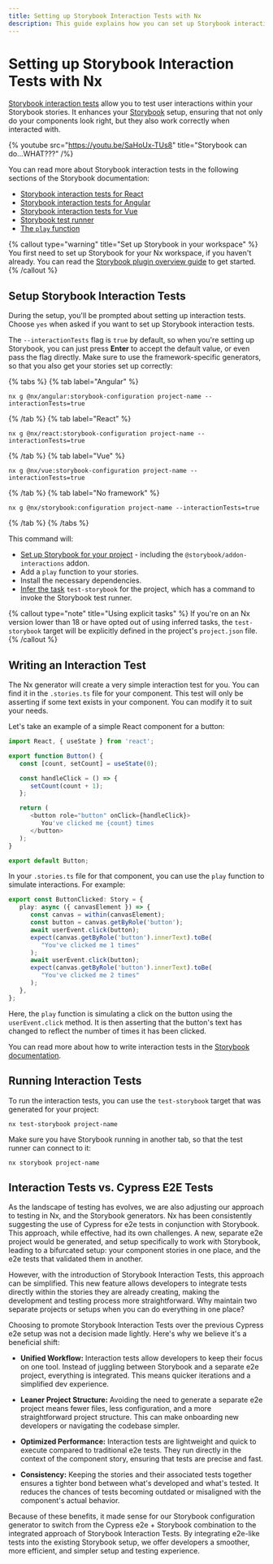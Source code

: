 ```yaml
---
title: Setting up Storybook Interaction Tests with Nx
description: This guide explains how you can set up Storybook interaction tests on your Nx workspace.
---
```


# Setting up Storybook Interaction Tests with Nx

[Storybook interaction tests](https://storybook.js.org/docs/react/writing-tests/interaction-testing) allow you to test user interactions within your Storybook stories. It enhances your [Storybook](https://storybook.js.org/) setup, ensuring that not only do your components look right, but they also work correctly when interacted with.

{% youtube
src="https://youtu.be/SaHoUx-TUs8"
title="Storybook can do...WHAT???" /%}

You can read more about Storybook interaction tests in the following sections of the Storybook documentation:

-  [Storybook interaction tests for React](https://storybook.js.org/docs/react/writing-tests/interaction-testing)
-  [Storybook interaction tests for Angular](https://storybook.js.org/docs/angular/writing-tests/interaction-testing)
-  [Storybook interaction tests for Vue](https://storybook.js.org/docs/vue/writing-tests/interaction-testing)
-  [Storybook test runner](https://storybook.js.org/docs/react/writing-tests/test-runner)
-  [The `play` function](https://storybook.js.org/docs/react/writing-stories/play-function)

{% callout type="warning" title="Set up Storybook in your workspace" %}
You first need to set up Storybook for your Nx workspace, if you haven't already. You can read the [Storybook plugin overview guide](/nx-api/storybook) to get started.
{% /callout %}

## Setup Storybook Interaction Tests

During the setup, you'll be prompted about setting up interaction tests. Choose `yes` when asked if you want to set up Storybook interaction tests.

The `--interactionTests` flag is `true` by default, so when you're setting up Storybook, you can just press **Enter** to accept the default value, or even pass the flag directly. Make sure to use the framework-specific generators, so that you also get your stories set up correctly:

{% tabs %}
{% tab label="Angular" %}

```shell
nx g @nx/angular:storybook-configuration project-name --interactionTests=true
```

{% /tab %}
{% tab label="React" %}

```shell
nx g @nx/react:storybook-configuration project-name --interactionTests=true
```

{% /tab %}
{% tab label="Vue" %}

```shell
nx g @nx/vue:storybook-configuration project-name --interactionTests=true
```

{% /tab %}
{% tab label="No framework" %}

```shell
nx g @nx/storybook:configuration project-name --interactionTests=true
```

{% /tab %}
{% /tabs %}

This command will:

-  [Set up Storybook for your project](/nx-api/storybook) - including the `@storybook/addon-interactions` addon.
-  Add a `play` function to your stories.
-  Install the necessary dependencies.
-  [Infer the task](/concepts/inferred-tasks) `test-storybook` for the project, which has a command to invoke the Storybook test runner.

{% callout type="note" title="Using explicit tasks" %}
If you're on an Nx version lower than 18 or have opted out of using inferred tasks, the `test-storybook` target will be explicitly defined in the project's `project.json` file.
{% /callout %}

## Writing an Interaction Test

The Nx generator will create a very simple interaction test for you. You can find it in the `.stories.ts` file for your component. This test will only be asserting if some text exists in your component.
You can modify it to suit your needs.

Let's take an example of a simple React component for a button:

```typescript
import React, { useState } from 'react';

export function Button() {
   const [count, setCount] = useState(0);

   const handleClick = () => {
      setCount(count + 1);
   };

   return (
      <button role="button" onClick={handleClick}>
         You've clicked me {count} times
      </button>
   );
}

export default Button;
```

In your `.stories.ts` file for that component, you can use the `play` function to simulate interactions. For example:

```typescript
export const ButtonClicked: Story = {
   play: async ({ canvasElement }) => {
      const canvas = within(canvasElement);
      const button = canvas.getByRole('button');
      await userEvent.click(button);
      expect(canvas.getByRole('button').innerText).toBe(
         "You've clicked me 1 times"
      );
      await userEvent.click(button);
      expect(canvas.getByRole('button').innerText).toBe(
         "You've clicked me 2 times"
      );
   },
};
```

Here, the `play` function is simulating a click on the button using the `userEvent.click` method. It is then asserting that the button's text has changed to reflect the number of times it has been clicked.

You can read more about how to write interaction tests in the [Storybook documentation](https://storybook.js.org/docs/react/writing-tests/interaction-testing).

## Running Interaction Tests

To run the interaction tests, you can use the `test-storybook` target that was generated for your project:

```shell
nx test-storybook project-name
```

Make sure you have Storybook running in another tab, so that the test runner can connect to it:

```shell
nx storybook project-name
```

## Interaction Tests vs. Cypress E2E Tests

As the landscape of testing has evolves, we are also adjusting our approach to testing in Nx, and the Storybook generators. Nx has been consistently suggesting the use of Cypress for e2e tests in conjunction with Storybook. This approach, while effective, had its own challenges. A new, separate e2e project would be generated, and setup specifically to work with Storybook, leading to a bifurcated setup: your component stories in one place, and the e2e tests that validated them in another.

However, with the introduction of Storybook Interaction Tests, this approach can be simplified. This new feature allows developers to integrate tests directly within the stories they are already creating, making the development and testing process more straightforward. Why maintain two separate projects or setups when you can do everything in one place?

Choosing to promote Storybook Interaction Tests over the previous Cypress e2e setup was not a decision made lightly. Here's why we believe it's a beneficial shift:

-  **Unified Workflow:** Interaction tests allow developers to keep their focus on one tool. Instead of juggling between Storybook and a separate e2e project, everything is integrated. This means quicker iterations and a simplified dev experience.

-  **Leaner Project Structure:** Avoiding the need to generate a separate e2e project means fewer files, less configuration, and a more straightforward project structure. This can make onboarding new developers or navigating the codebase simpler.

-  **Optimized Performance:** Interaction tests are lightweight and quick to execute compared to traditional e2e tests. They run directly in the context of the component story, ensuring that tests are precise and fast.

-  **Consistency:** Keeping the stories and their associated tests together ensures a tighter bond between what's developed and what's tested. It reduces the chances of tests becoming outdated or misaligned with the component's actual behavior.

Because of these benefits, it made sense for our Storybook configuration generator to switch from the Cypress e2e + Storybook combination to the integrated approach of Storybook Interaction Tests. By integrating e2e-like tests into the existing Storybook setup, we offer developers a smoother, more efficient, and simpler setup and testing experience.
